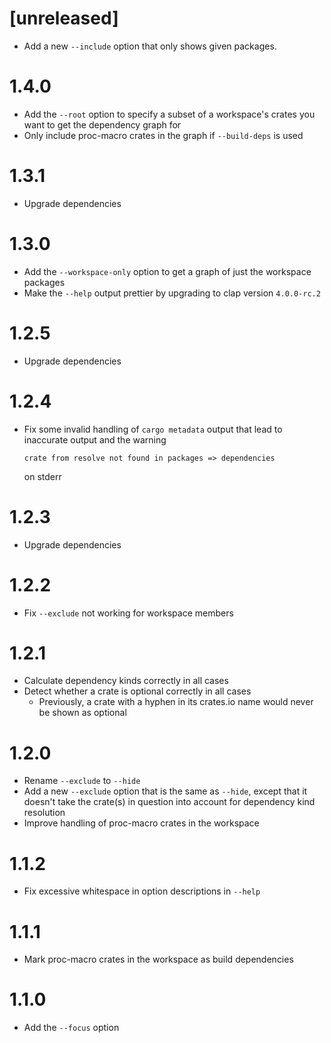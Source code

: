 # [unreleased]

- Add a new `--include` option that only shows given packages.

# 1.4.0

- Add the `--root` option to specify a subset of a workspace's crates you want
  to get the dependency graph for
- Only include proc-macro crates in the graph if `--build-deps` is used

# 1.3.1

- Upgrade dependencies

# 1.3.0

- Add the `--workspace-only` option to get a graph of just the workspace
  packages
- Make the `--help` output prettier by upgrading to clap version `4.0.0-rc.2`

# 1.2.5

- Upgrade dependencies

# 1.2.4

- Fix some invalid handling of `cargo metadata` output that lead to inaccurate
  output and the warning

  ```
  crate from resolve not found in packages => dependencies
  ```

  on stderr

# 1.2.3

- Upgrade dependencies

# 1.2.2

- Fix `--exclude` not working for workspace members

# 1.2.1

- Calculate dependency kinds correctly in all cases
- Detect whether a crate is optional correctly in all cases
  - Previously, a crate with a hyphen in its crates.io name would never be shown
    as optional

# 1.2.0

- Rename `--exclude` to `--hide`
- Add a new `--exclude` option that is the same as `--hide`, except that it
  doesn't take the crate(s) in question into account for dependency kind
  resolution
- Improve handling of proc-macro crates in the workspace

# 1.1.2

- Fix excessive whitespace in option descriptions in `--help`

# 1.1.1

- Mark proc-macro crates in the workspace as build dependencies

# 1.1.0

- Add the `--focus` option
